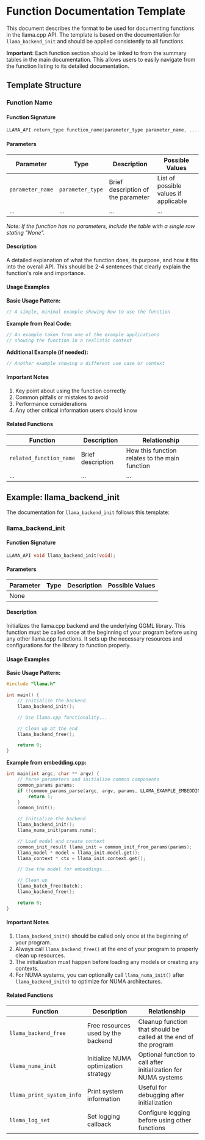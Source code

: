 # Function Documentation Template

This document describes the format to be used for documenting functions in the llama.cpp API. The template is based on the documentation for `llama_backend_init` and should be applied consistently to all functions.

**Important**: Each function section should be linked to from the summary tables in the main documentation. This allows users to easily navigate from the function listing to its detailed documentation.

## Template Structure

### Function Name

#### Function Signature

```c
LLAMA_API return_type function_name(parameter_type parameter_name, ...);
```

#### Parameters

| Parameter | Type | Description | Possible Values |
|-----------|------|-------------|----------------|
| `parameter_name` | `parameter_type` | Brief description of the parameter | List of possible values if applicable |
| ... | ... | ... | ... |

*Note: If the function has no parameters, include the table with a single row stating "None".*

#### Description

A detailed explanation of what the function does, its purpose, and how it fits into the overall API. This should be 2-4 sentences that clearly explain the function's role and importance.

#### Usage Examples

**Basic Usage Pattern:**

```c
// A simple, minimal example showing how to use the function
```

**Example from Real Code:**

```c
// An example taken from one of the example applications
// showing the function in a realistic context
```

**Additional Example (if needed):**

```c
// Another example showing a different use case or context
```

#### Important Notes

1. Key point about using the function correctly
2. Common pitfalls or mistakes to avoid
3. Performance considerations
4. Any other critical information users should know

#### Related Functions

| Function | Description | Relationship |
|----------|-------------|--------------|
| `related_function_name` | Brief description | How this function relates to the main function |
| ... | ... | ... |

## Example: llama_backend_init

The documentation for `llama_backend_init` follows this template:

### llama_backend_init

#### Function Signature

```c
LLAMA_API void llama_backend_init(void);
```

#### Parameters

| Parameter | Type | Description | Possible Values |
|-----------|------|-------------|----------------|
| None | | | |

#### Description

Initializes the llama.cpp backend and the underlying GGML library. This function must be called once at the beginning of your program before using any other llama.cpp functions. It sets up the necessary resources and configurations for the library to function properly.

#### Usage Examples

**Basic Usage Pattern:**

```c
#include "llama.h"

int main() {
    // Initialize the backend
    llama_backend_init();

    // Use llama.cpp functionality...

    // Clean up at the end
    llama_backend_free();

    return 0;
}
```

**Example from embedding.cpp:**

```c
int main(int argc, char ** argv) {
    // Parse parameters and initialize common components
    common_params params;
    if (!common_params_parse(argc, argv, params, LLAMA_EXAMPLE_EMBEDDING)) {
        return 1;
    }
    common_init();

    // Initialize the backend
    llama_backend_init();
    llama_numa_init(params.numa);

    // Load model and create context
    common_init_result llama_init = common_init_from_params(params);
    llama_model * model = llama_init.model.get();
    llama_context * ctx = llama_init.context.get();

    // Use the model for embeddings...

    // Clean up
    llama_batch_free(batch);
    llama_backend_free();

    return 0;
}
```

#### Important Notes

1. `llama_backend_init()` should be called only once at the beginning of your program.
2. Always call `llama_backend_free()` at the end of your program to properly clean up resources.
3. The initialization must happen before loading any models or creating any contexts.
4. For NUMA systems, you can optionally call `llama_numa_init()` after `llama_backend_init()` to optimize for NUMA architectures.

#### Related Functions

| Function | Description | Relationship |
|----------|-------------|--------------|
| `llama_backend_free` | Free resources used by the backend | Cleanup function that should be called at the end of the program |
| `llama_numa_init` | Initialize NUMA optimization strategy | Optional function to call after initialization for NUMA systems |
| `llama_print_system_info` | Print system information | Useful for debugging after initialization |
| `llama_log_set` | Set logging callback | Configure logging before using other functions |
